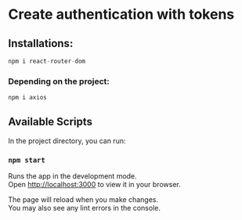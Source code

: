 # Create authentication with tokens

## Installations:

```javascript
npm i react-router-dom
```

### Depending on the project:

```javascript
npm i axios
```

## Available Scripts

In the project directory, you can run:

### `npm start`

Runs the app in the development mode.\
Open [http://localhost:3000](http://localhost:3000) to view it in your browser.

The page will reload when you make changes.\
You may also see any lint errors in the console.
